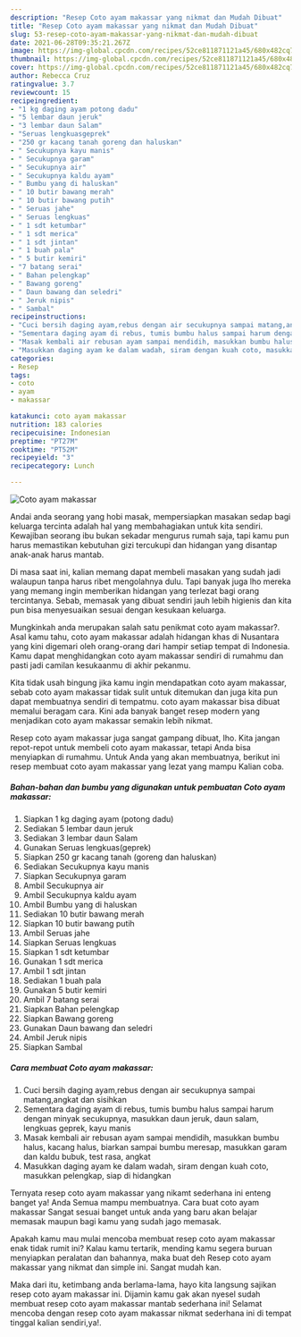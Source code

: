 ```yaml
---
description: "Resep Coto ayam makassar yang nikmat dan Mudah Dibuat"
title: "Resep Coto ayam makassar yang nikmat dan Mudah Dibuat"
slug: 53-resep-coto-ayam-makassar-yang-nikmat-dan-mudah-dibuat
date: 2021-06-28T09:35:21.267Z
image: https://img-global.cpcdn.com/recipes/52ce811871121a45/680x482cq70/coto-ayam-makassar-foto-resep-utama.jpg
thumbnail: https://img-global.cpcdn.com/recipes/52ce811871121a45/680x482cq70/coto-ayam-makassar-foto-resep-utama.jpg
cover: https://img-global.cpcdn.com/recipes/52ce811871121a45/680x482cq70/coto-ayam-makassar-foto-resep-utama.jpg
author: Rebecca Cruz
ratingvalue: 3.7
reviewcount: 15
recipeingredient:
- "1 kg daging ayam potong dadu"
- "5 lembar daun jeruk"
- "3 lembar daun Salam"
- "Seruas lengkuasgeprek"
- "250 gr kacang tanah goreng dan haluskan"
- " Secukupnya kayu manis"
- " Secukupnya garam"
- " Secukupnya air"
- " Secukupnya kaldu ayam"
- " Bumbu yang di haluskan"
- " 10 butir bawang merah"
- " 10 butir bawang putih"
- " Seruas jahe"
- " Seruas lengkuas"
- " 1 sdt ketumbar"
- " 1 sdt merica"
- " 1 sdt jintan"
- " 1 buah pala"
- " 5 butir kemiri"
- "7 batang serai"
- " Bahan pelengkap"
- " Bawang goreng"
- " Daun bawang dan seledri"
- " Jeruk nipis"
- " Sambal"
recipeinstructions:
- "Cuci bersih daging ayam,rebus dengan air secukupnya sampai matang,angkat dan sisihkan"
- "Sementara daging ayam di rebus, tumis bumbu halus sampai harum dengan minyak secukupnya, masukkan daun jeruk, daun salam, lengkuas geprek, kayu manis"
- "Masak kembali air rebusan ayam sampai mendidih, masukkan bumbu halus, kacang halus, biarkan sampai bumbu meresap, masukkan garam dan kaldu bubuk, test rasa, angkat"
- "Masukkan daging ayam ke dalam wadah, siram dengan kuah coto, masukkan pelengkap, siap di hidangkan"
categories:
- Resep
tags:
- coto
- ayam
- makassar

katakunci: coto ayam makassar 
nutrition: 183 calories
recipecuisine: Indonesian
preptime: "PT27M"
cooktime: "PT52M"
recipeyield: "3"
recipecategory: Lunch

---
```



![Coto ayam makassar](https://img-global.cpcdn.com/recipes/52ce811871121a45/680x482cq70/coto-ayam-makassar-foto-resep-utama.jpg)

Andai anda seorang yang hobi masak, mempersiapkan masakan sedap bagi keluarga tercinta adalah hal yang membahagiakan untuk kita sendiri. Kewajiban seorang ibu bukan sekadar mengurus rumah saja, tapi kamu pun harus memastikan kebutuhan gizi tercukupi dan hidangan yang disantap anak-anak harus mantab.

Di masa  saat ini, kalian memang dapat membeli masakan yang sudah jadi walaupun tanpa harus ribet mengolahnya dulu. Tapi banyak juga lho mereka yang memang ingin memberikan hidangan yang terlezat bagi orang tercintanya. Sebab, memasak yang dibuat sendiri jauh lebih higienis dan kita pun bisa menyesuaikan sesuai dengan kesukaan keluarga. 



Mungkinkah anda merupakan salah satu penikmat coto ayam makassar?. Asal kamu tahu, coto ayam makassar adalah hidangan khas di Nusantara yang kini digemari oleh orang-orang dari hampir setiap tempat di Indonesia. Kamu dapat menghidangkan coto ayam makassar sendiri di rumahmu dan pasti jadi camilan kesukaanmu di akhir pekanmu.

Kita tidak usah bingung jika kamu ingin mendapatkan coto ayam makassar, sebab coto ayam makassar tidak sulit untuk ditemukan dan juga kita pun dapat membuatnya sendiri di tempatmu. coto ayam makassar bisa dibuat memalui beragam cara. Kini ada banyak banget resep modern yang menjadikan coto ayam makassar semakin lebih nikmat.

Resep coto ayam makassar juga sangat gampang dibuat, lho. Kita jangan repot-repot untuk membeli coto ayam makassar, tetapi Anda bisa menyiapkan di rumahmu. Untuk Anda yang akan membuatnya, berikut ini resep membuat coto ayam makassar yang lezat yang mampu Kalian coba.

<!--inarticleads1-->

##### Bahan-bahan dan bumbu yang digunakan untuk pembuatan Coto ayam makassar:

1. Siapkan 1 kg daging ayam (potong dadu)
1. Sediakan 5 lembar daun jeruk
1. Sediakan 3 lembar daun Salam
1. Gunakan Seruas lengkuas(geprek)
1. Siapkan 250 gr kacang tanah (goreng dan haluskan)
1. Sediakan  Secukupnya kayu manis
1. Siapkan  Secukupnya garam
1. Ambil  Secukupnya air
1. Ambil  Secukupnya kaldu ayam
1. Ambil  Bumbu yang di haluskan
1. Sediakan  10 butir bawang merah
1. Siapkan  10 butir bawang putih
1. Ambil  Seruas jahe
1. Siapkan  Seruas lengkuas
1. Siapkan  1 sdt ketumbar
1. Gunakan  1 sdt merica
1. Ambil  1 sdt jintan
1. Sediakan  1 buah pala
1. Gunakan  5 butir kemiri
1. Ambil 7 batang serai
1. Siapkan  Bahan pelengkap
1. Siapkan  Bawang goreng
1. Gunakan  Daun bawang dan seledri
1. Ambil  Jeruk nipis
1. Siapkan  Sambal




<!--inarticleads2-->

##### Cara membuat Coto ayam makassar:

1. Cuci bersih daging ayam,rebus dengan air secukupnya sampai matang,angkat dan sisihkan
1. Sementara daging ayam di rebus, tumis bumbu halus sampai harum dengan minyak secukupnya, masukkan daun jeruk, daun salam, lengkuas geprek, kayu manis
1. Masak kembali air rebusan ayam sampai mendidih, masukkan bumbu halus, kacang halus, biarkan sampai bumbu meresap, masukkan garam dan kaldu bubuk, test rasa, angkat
1. Masukkan daging ayam ke dalam wadah, siram dengan kuah coto, masukkan pelengkap, siap di hidangkan




Ternyata resep coto ayam makassar yang nikamt sederhana ini enteng banget ya! Anda Semua mampu membuatnya. Cara buat coto ayam makassar Sangat sesuai banget untuk anda yang baru akan belajar memasak maupun bagi kamu yang sudah jago memasak.

Apakah kamu mau mulai mencoba membuat resep coto ayam makassar enak tidak rumit ini? Kalau kamu tertarik, mending kamu segera buruan menyiapkan peralatan dan bahannya, maka buat deh Resep coto ayam makassar yang nikmat dan simple ini. Sangat mudah kan. 

Maka dari itu, ketimbang anda berlama-lama, hayo kita langsung sajikan resep coto ayam makassar ini. Dijamin kamu gak akan nyesel sudah membuat resep coto ayam makassar mantab sederhana ini! Selamat mencoba dengan resep coto ayam makassar nikmat sederhana ini di tempat tinggal kalian sendiri,ya!.

